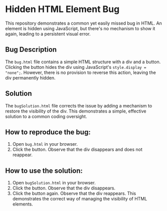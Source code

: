 # Hidden HTML Element Bug

This repository demonstrates a common yet easily missed bug in HTML.  An element is hidden using JavaScript, but there's no mechanism to show it again, leading to a persistent visual error.

## Bug Description

The `bug.html` file contains a simple HTML structure with a div and a button.  Clicking the button hides the div using JavaScript's `style.display = "none";`. However, there is no provision to reverse this action, leaving the div permanently hidden.

## Solution

The `bugSolution.html` file corrects the issue by adding a mechanism to restore the visibility of the div.  This demonstrates a simple, effective solution to a common coding oversight.

## How to reproduce the bug:
1. Open `bug.html` in your browser.
2. Click the button.  Observe that the div disappears and does not reappear.

## How to use the solution:
1. Open `bugSolution.html` in your browser.
2. Click the button. Observe that the div disappears.
3. Click the button again. Observe that the div reappears. This demonstrates the correct way of managing the visibility of HTML elements.